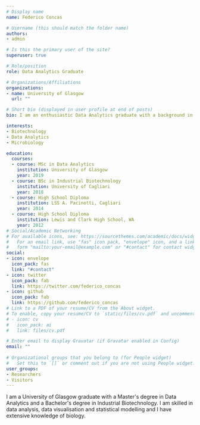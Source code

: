 ```yaml
---
# Display name
name: Federico Concas

# Username (this should match the folder name)
authors:
- admin

# Is this the primary user of the site?
superuser: true

# Role/position
role: Data Analytics Graduate

# Organizations/Affiliations
organizations:
- name: University of Glasgow
  url: ""

# Short bio (displayed in user profile at end of posts)
bio: I am an enthusiastic Data Analytics graduate with a background in Industrial Biotechnology.

interests:
- Biotechnology
- Data Analytics
- Microbiology

education:
  courses:
  - course: MSc in Data Analytics
    institution: University of Glasgow
    year: 2019
  - course: BSc in Industrial Biotechnology
    institution: University of Cagliari
    year: 2018
  - course: High School Diploma
    institution: LSS A. Pacinotti, Cagliari
    year: 2014
  - course: High School Diploma
    institution: Lewis and Clark High School, WA
    year: 2012
# Social/Academic Networking
# For available icons, see: https://sourcethemes.com/academic/docs/widgets/#icons
#   For an email link, use "fas" icon pack, "envelope" icon, and a link in the
#   form "mailto:your-email@example.com" or "#contact" for contact widget.
social:
- icon: envelope
  icon_pack: fas
  link: "#contact"
- icon: twitter
  icon_pack: fab
  link: https://twitter.com/federico_concas
- icon: github
  icon_pack: fab
  link: https://github.com/federico_concas
# Link to a PDF of your resume/CV from the About widget.
# To enable, copy your resume/CV to `static/files/cv.pdf` and uncomment the lines below.  
# - icon: cv
#   icon_pack: ai
#   link: files/cv.pdf

# Enter email to display Gravatar (if Gravatar enabled in Config)
email: ""
  
# Organizational groups that you belong to (for People widget)
#   Set this to `[]` or comment out if you are not using People widget.  
user_groups:
- Researchers
- Visitors
---
```


I am a University of Glasgow graduate with a Master's degree in Data Analytics and a Bachelor's degree in Industrial Biotechnology.
I am skilled in data analysis, data visualisation and statistical modelling and I have extensive knowledge of biology.
